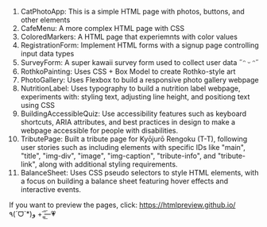 1. CatPhotoApp: This is a simple HTML page with photos, buttons, and other elements
2. CafeMenu: A more complex HTML page with CSS
3. ColoredMarkers: A HTML page that experiemnts with color values
4. RegistrationForm: Implement HTML forms with a signup page controlling input data types
5. SurveyForm: A super kawaii survey form used to collect user data ˶ᵔ ᵕ ᵔ˶
6. RothkoPainting: Uses CSS + Box Model to create Rothko-style art
7. PhotoGallery: Uses Flexbox to build a responsive photo gallery webpage
8. NutritionLabel: Uses typography to build a nutrition label webpage, experiments with: styling text, adjusting line height, and positiong text using CSS
9. BuildingAccessibleQuiz: Use accessibility features such as keyboard shortcuts, ARIA attributes, and best practices in design to make a webpage accessible for people with disabilities.
10. TributePage: Built a tribute page for Kyōjurō Rengoku (T-T), following user stories such as including elements with specific IDs like "main", "title", "img-div", "image", "img-caption", "tribute-info", and "tribute-link", along with additional styling requirements.
11. BalanceSheet: Uses CSS pseudo selectors to style HTML elements, with a focus on building a balance sheet featuring hover effects and interactive events.

If you want to preview the pages, click: https://htmlpreview.github.io/ ٩(ˊᗜˋ*)و + —̳͟͞͞💗
